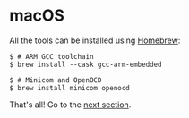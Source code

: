 # macOS

All the tools can be installed using [Homebrew]:

[Homebrew]: http://brew.sh/

``` console
$ # ARM GCC toolchain
$ brew install --cask gcc-arm-embedded

$ # Minicom and OpenOCD
$ brew install minicom openocd
```

That's all! Go to the [next section].

[next section]: verify.md
